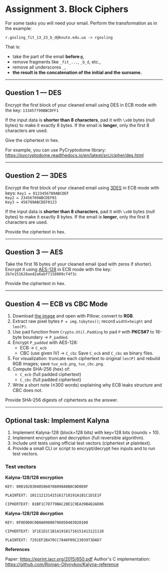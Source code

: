 # Assignment 3. Block Ciphers

For some tasks you will need your email. Perform the transformation as in the example:

```
r.gosling_fit_13_23_b_d@knute.edu.ua -> rgosling
```
That is:
- take the part of the email **before `@`**,  
- remove fragments like `_fit_...`, `_b_d`, etc.,  
- remove all underscores `_`,  
- **the result is the concatenation of the initial and the surname.**

---

## Question 1 — DES
Encrypt the first block of your cleaned email using DES in ECB mode with the key: ``133457799BBCDFF1``

If the input data is **shorter than 8 characters**, pad it with `\x00` bytes (null bytes) to make it exactly 8 bytes. If the email is **longer**, only the first 8 characters are used.

Give the ciphertext in hex.

For example, you can use PyCryptodome library:
https://pycryptodome.readthedocs.io/en/latest/src/cipher/des.html

---

## Question 2 — 3DES
Encrypt the first block of your cleaned email using [3DES](https://pycryptodome.readthedocs.io/en/latest/src/cipher/des3.html) in ECB mode with keys:
``Key1 = 0123456789ABCDEF``  
``Key2 = 23456789ABCDEF01``  
``Key3 = 456789ABCDEF0123``

If the input data is **shorter than 8 characters**, pad it with `\x00` bytes (null bytes) to make it exactly 8 bytes. If the email is **longer**, only the first 8 characters are used.

Provide the ciphertext in hex.

---

## Question 3 — AES

Take the first 16 bytes of your cleaned email (pad with zeros if shorter). Encrypt it using [AES-128](https://pycryptodome.readthedocs.io/en/latest/src/cipher/aes.html) in ECB mode with the key:
``2b7e151628aed2a6abf7158809cf4f3c``

Provide the ciphertext in hex.

---

## Question 4 — ECB vs CBC Mode

1. Download [the image](https://www.osadl.org/fileadmin/dam/images/tux-72.png) and open with Pillow; convert to **RGB**.
2. Extract raw pixel bytes `P = img.tobytes()`; record `width×height` and `len(P)`.
3. Use pad function from ``Crypto.Util.Padding`` to pad `P` with **PKCS#7** to 16-byte boundary → `P_padded`.
4. Encrypt `P_padded` with AES-128:
   - ECB → `C_ecb`
   - CBC (use given IV) → `C_cbc`
   Save `C_ecb` and `C_cbc` as binary files.
5. For visualization: truncate each ciphertext to original `len(P)` and rebuild RGB images; save `tux_ecb.png`, `tux_cbc.png`.
6. Compute SHA-256 (hex) of:
   - `C_ecb` (full padded ciphertext)
   - `C_cbc` (full padded ciphertext)
   <!-- - `tux_ecb.png` file
   - `tux_cbc.png` file -->
7. Write a short note (≤300 words) explaining why ECB leaks structure and CBC does not.

Provide SHA-256 digests of ciphertexts as the answer.

---

## Optional task: Implement Kalyna

1. Implement Kalyna-128 (block=128 bits) with key=128 bits (rounds = 10).  
2. Implement encryption and decryption (full reversible algorithm).  
3. Include unit tests using official test vectors (ciphertext ⇄ plaintext).  
4. Provide a small CLI or script to encrypt/decrypt hex inputs and to run test vectors.

### Test vectors

**Kalyna-128/128 encryption**

``KEY:
 000102030405060708090A0B0C0D0E0F``

``PLAINTEXT:
 101112131415161718191A1B1C1D1E1F``

``CIPHERTEXT:
 81BF1C7D779BAC20E1C9EA39B4D2AD06``

**Kalyna-128/128 decryption**

``KEY:
 0F0E0D0C0B0A09080706050403020100``

``CIPHERTEXT:
 1F1E1D1C1B1A19181716151413121110``

``PLAINTEXT:
 7291EF2B470CC7846F09C2303973DAD7 ``



**References**

Paper: https://eprint.iacr.org/2015/650.pdf
Author's C implementation: https://github.com/Roman-Oliynykov/Kalyna-reference


